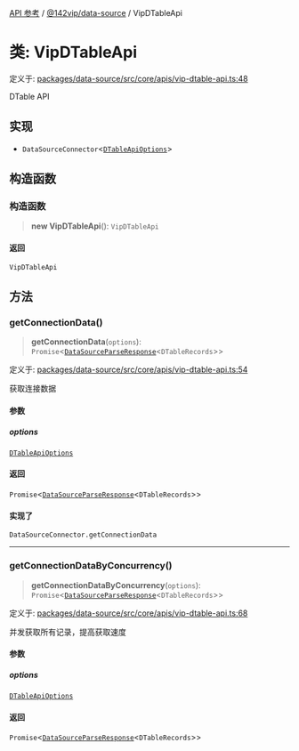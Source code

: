[API 参考](../../../index.md) / [@142vip/data-source](../index.md) / VipDTableApi

# 类: VipDTableApi

定义于: [packages/data-source/src/core/apis/vip-dtable-api.ts:48](https://github.com/142vip/core-x/blob/7cfc2fa6b24172631d6526590fc6ea4be89357c6/packages/data-source/src/core/apis/vip-dtable-api.ts#L48)

DTable API

## 实现

- `DataSourceConnector`\<[`DTableApiOptions`](../interfaces/DTableApiOptions.md)\>

## 构造函数

### 构造函数

> **new VipDTableApi**(): `VipDTableApi`

#### 返回

`VipDTableApi`

## 方法

### getConnectionData()

> **getConnectionData**(`options`): `Promise`\<[`DataSourceParseResponse`](../interfaces/DataSourceParseResponse.md)\<`DTableRecords`\>\>

定义于: [packages/data-source/src/core/apis/vip-dtable-api.ts:54](https://github.com/142vip/core-x/blob/7cfc2fa6b24172631d6526590fc6ea4be89357c6/packages/data-source/src/core/apis/vip-dtable-api.ts#L54)

获取连接数据

#### 参数

##### options

[`DTableApiOptions`](../interfaces/DTableApiOptions.md)

#### 返回

`Promise`\<[`DataSourceParseResponse`](../interfaces/DataSourceParseResponse.md)\<`DTableRecords`\>\>

#### 实现了

`DataSourceConnector.getConnectionData`

***

### getConnectionDataByConcurrency()

> **getConnectionDataByConcurrency**(`options`): `Promise`\<[`DataSourceParseResponse`](../interfaces/DataSourceParseResponse.md)\<`DTableRecords`\>\>

定义于: [packages/data-source/src/core/apis/vip-dtable-api.ts:68](https://github.com/142vip/core-x/blob/7cfc2fa6b24172631d6526590fc6ea4be89357c6/packages/data-source/src/core/apis/vip-dtable-api.ts#L68)

并发获取所有记录，提高获取速度

#### 参数

##### options

[`DTableApiOptions`](../interfaces/DTableApiOptions.md)

#### 返回

`Promise`\<[`DataSourceParseResponse`](../interfaces/DataSourceParseResponse.md)\<`DTableRecords`\>\>
